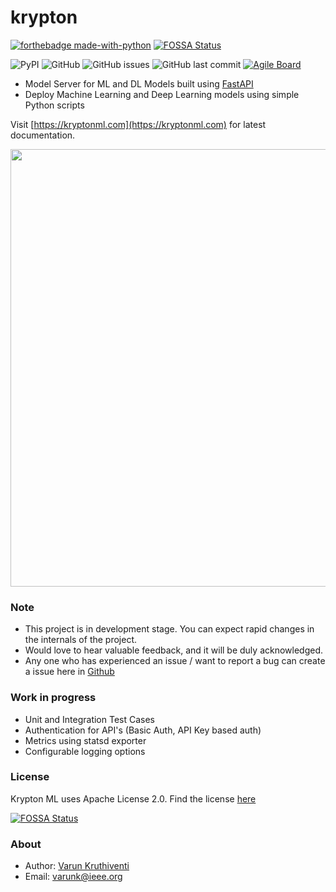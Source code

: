 # krypton


[![forthebadge made-with-python](http://ForTheBadge.com/images/badges/made-with-python.svg)](https://www.python.org/)
[![FOSSA Status](https://app.fossa.com/api/projects/git%2Bgithub.com%2Fsaivarunk%2Fkrypton.svg?type=shield)](https://app.fossa.com/projects/git%2Bgithub.com%2Fsaivarunk%2Fkrypton?ref=badge_shield)

![PyPI](https://img.shields.io/pypi/v/krypton-ml?style=flat-square)
![GitHub](https://img.shields.io/github/license/saivarunk/krypton?style=flat-square)
![GitHub issues](https://img.shields.io/github/issues/saivarunk/krypton?style=flat-square)
![GitHub last commit](https://img.shields.io/github/last-commit/saivarunk/krypton?style=flat-square)
[![Agile Board](https://img.shields.io/badge/YouTrack-Agile%20Board-brightgreen?style=flat-square)](https://krypton.myjetbrains.com/youtrack/agiles/115-0/116-2)

- Model Server for ML and DL Models built using [FastAPI](https://fastapi.tiangolo.com/)
- Deploy Machine Learning and Deep Learning models using simple Python scripts

Visit [https://kryptonml.com](https://kryptonml.com) for latest documentation.

<img src="assets/krypton_small.png" width="700">

### Note
- This project is in development stage. You can expect rapid changes in the internals of the project.
- Would love to hear valuable feedback, and it will be duly acknowledged.
- Any one who has experienced an issue / want to report a bug can create a issue here in [Github](https://github.com/saivarunk/krypton/issues)

### Work in progress
- Unit and Integration Test Cases
- Authentication for API's (Basic Auth, API Key based auth)
- Metrics using statsd exporter
- Configurable logging options

### License
Krypton ML uses Apache License 2.0. Find the license [here](https://github.com/saivarunk/krypton/blob/develop/LICENSE)


[![FOSSA Status](https://app.fossa.com/api/projects/git%2Bgithub.com%2Fsaivarunk%2Fkrypton.svg?type=large)](https://app.fossa.com/projects/git%2Bgithub.com%2Fsaivarunk%2Fkrypton?ref=badge_large)

### About
- Author: [Varun Kruthiventi](https://varunk.me)
- Email: [varunk@ieee.org](mailto:varunk@ieee.org)